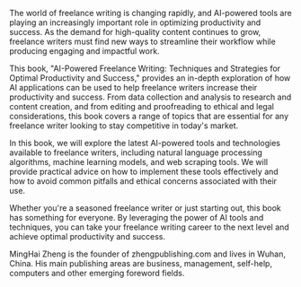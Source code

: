 
The world of freelance writing is changing rapidly, and AI-powered tools are playing an increasingly important role in optimizing productivity and success. As the demand for high-quality content continues to grow, freelance writers must find new ways to streamline their workflow while producing engaging and impactful work.

This book, "AI-Powered Freelance Writing: Techniques and Strategies for Optimal Productivity and Success," provides an in-depth exploration of how AI applications can be used to help freelance writers increase their productivity and success. From data collection and analysis to research and content creation, and from editing and proofreading to ethical and legal considerations, this book covers a range of topics that are essential for any freelance writer looking to stay competitive in today's market.

In this book, we will explore the latest AI-powered tools and technologies available to freelance writers, including natural language processing algorithms, machine learning models, and web scraping tools. We will provide practical advice on how to implement these tools effectively and how to avoid common pitfalls and ethical concerns associated with their use.

Whether you're a seasoned freelance writer or just starting out, this book has something for everyone. By leveraging the power of AI tools and techniques, you can take your freelance writing career to the next level and achieve optimal productivity and success.

MingHai Zheng is the founder of zhengpublishing.com and lives in Wuhan, China. His main publishing areas are business, management, self-help, computers and other emerging foreword fields.
